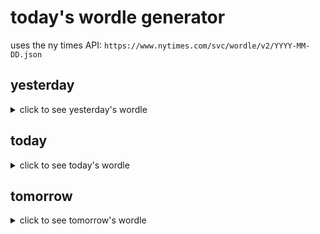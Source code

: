 # today's wordle generator

uses the ny times API: `https://www.nytimes.com/svc/wordle/v2/YYYY-MM-DD.json`

## yesterday

<details>
    <summary>click to see yesterday's wordle</summary>

    stray

</details>

## today

<details>
    <summary>click to see today's wordle</summary>

    flash

</details>

## tomorrow

<details>
    <summary>click to see tomorrow's wordle</summary>

    blade

</details>
